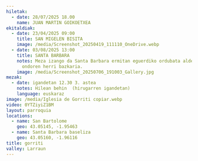 ```yaml
---
hiletak:
  - date: 28/07/2025 18.00
    name: JUAN MARTIN GOIKOETXEA
ekitaldiak:
  - date: 23/04/2025 09:00
    title: SAN MIGELEN BISITA
    image: /media/Screenshot_20250419_111110_OneDrive.webp
  - date: 03/08/2025 13:00
    title: SANTA BARBARA
    notes: Meza izango da Santa Barbara ermitan eguerdiko ordubata aldera eta
      ondoren herri bazkaria.
    image: /media/Screenshot_20250706_191003_Gallery.jpg
mezak:
  - date: igandetan 12.30 3. astea
    notes: Hilean behin  (hirugarren igandetan)
    language: euskaraz
image: /media/Iglesia de Gorriti copiar.webp
video: 0YTZiyiZ1BM
layout: parroquia
locations:
  - name: San Bartolome
    geo: 43.05145, -1.95463
  - name: Santa Barbara baseliza
    geo: 43.05160, -1.96116
title: gorriti
valley: Larraun
---
```

